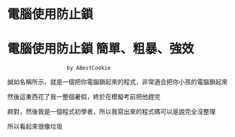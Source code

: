 # 電腦使用防止鎖
# 電腦使用防止鎖 簡單、粗暴、強效   
                       by ABestCookie
                       
誠如名稱所示，就是一個把你電腦鎖起來的程式，非常適合把你小孩的電腦鎖起來

然後這東西花了我一整個暑假，終於在模擬考前把他趕完

痾對，然後我是一個程式初學者，所以我寫出來的程式碼可以是說完全沒整理

所以看起來很像垃圾
